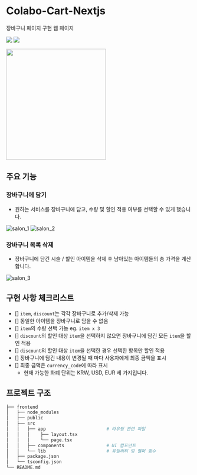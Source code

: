 # Colabo-Cart-Nextjs
장바구니 페이지 구현 웹 페이지

<img src="https://img.shields.io/badge/Nextjs-000000?style=flat-square&logo=nextdotjs&logoColor=white"/> <img src="https://img.shields.io/badge/TypeScript-3178C6?style=flat-square&logo=JavaScript&logoColor=white"/>

<img src="https://github.com/SE0116/Colabo-Cart/assets/87646738/8e1f79d6-a58f-4b18-ba05-2274ad932861" width="270" height="300">
 

## 주요 기능
### 장바구니에 담기
- 원하는 서비스를 장바구니에 담고, 수량 및 할인 적용 여부를 선택할 수 있게 했습니다.

![salon_1](https://github.com/SE0116/Colabo-Cart/assets/87646738/cfa26d90-f89c-4bcc-ae83-e9fdfa4afbd6)
![salon_2](https://github.com/SE0116/Colabo-Cart/assets/87646738/76eef002-50e3-4c81-9e66-3e94c56d615f)

### 장바구니 목록 삭제
- 장바구니에 담긴 시술 / 할인 아이템을 삭제 후 남아있는 아이템들의 총 가격을 계산합니다.

![salon_3](https://github.com/SE0116/Colabo-Cart/assets/87646738/f785e4c2-73b2-4387-bd3b-29f22e508ccb)


## 구현 사항 체크리스트
- [] `item`, `discount`는 각각 장바구니로 추가/삭제 가능
- [] 동일한 아이템을 장바구니로 담을 수 없음
- [] `item`의 수량 선택 가능 eg. `item x 3`
- [] `discount`의 할인 대상 `item`을 선택하지 않으면 장바구니에 담긴 모든 `item`을 할인 적용
- [] `discount`의 할인 대상 `item`을 선택한 경우 선택한 항목만 할인 적용
- [] 장바구니에 담긴 내용이 변경될 때 마다 사용자에게 최종 금액을 표시
- [] 최종 금액은 `currency_code`에 따라 표시
  - 현재 가능한 화폐 단위는 KRW, USD, EUR 세 가지입니다.


## 프로젝트 구조
```bash
├── frontend
│   ├── node_modules
│   ├── public
│   ├── src
│   │   ├── app                       # 라우팅 관련 파일
│   │   │    ├── layout.tsx 
│   │   │    └── page.tsx 
│   │   ├── components                # UI 컴포넌트
│   │   └── lib                       # 유틸리티 및 헬퍼 함수
│   ├── package.json
│   └── tsconfig.json
└── README.md
``` 